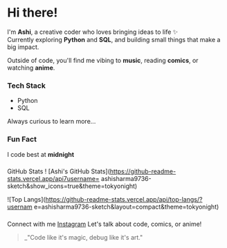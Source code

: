 # Hi there!

I'm **Ashi**, a creative coder who loves bringing ideas to life ✨  
Currently exploring **Python** and **SQL**, and building small things that make a big impact.

Outside of code, you'll find me vibing to **music**, reading **comics**, or watching **anime**.

### Tech Stack
- Python
- SQL

Always curious to learn more...

### Fun Fact
I code best at **midnight**

###

GitHub Stats
! [Ashi's GitHub
Stats](https://github-readme-stats.vercel.app/api7username=
ashisharma9736-sketch&show_icons=true&theme=tokyonight)

![Top
Langs](https://github-readme-stats.vercel.app/api/top-langs/?usernam
e=ashisharma9736-sketch&layout=compact&theme=tokyonight)

###

Connect with me
[Instagram](https://www.instagram.com/ashi_ashi_011)
Let's talk about code, comics, or anime!

>_"Code like it's magic, debug like it's art."





